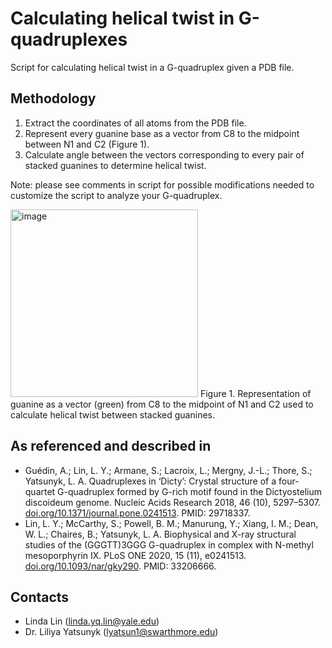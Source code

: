 # Calculating helical twist in G-quadruplexes

Script for calculating helical twist in a G-quadruplex given a PDB file. 

## Methodology
1) Extract the coordinates of all atoms from the PDB file.
2) Represent every guanine base as a vector from C8 to the midpoint between N1 and C2 (Figure 1).
3) Calculate angle between the vectors corresponding to every pair of stacked guanines to determine helical twist.

Note: please see comments in script for possible modifications needed to customize the script to analyze your G-quadruplex.

<img width="300" alt="image" src="https://user-images.githubusercontent.com/46332183/213093273-7b0466f1-bfe6-4988-b5ad-2e16fb2c1328.png">
Figure 1. Representation of guanine as a vector (green) from C8 to the midpoint of N1 and C2 used to calculate helical twist between stacked guanines.

## As referenced and described in
- Guédin, A.; Lin, L. Y.; Armane, S.; Lacroix, L.; Mergny, J.-L.; Thore, S.; Yatsunyk, L. A. Quadruplexes in ‘Dicty’: Crystal structure of a four-quartet G-quadruplex formed by G-rich motif found in the Dictyostelium discoideum genome. Nucleic Acids Research 2018, 46 (10), 5297–5307. [doi.org/10.1371/journal.pone.0241513](https://doi.org/10.1371/journal.pone.0241513). PMID: 29718337.
- Lin, L. Y.; McCarthy, S.; Powell, B. M.; Manurung, Y.; Xiang, I. M.; Dean, W. L.; Chaires, B.; Yatsunyk, L. A. Biophysical and X-ray structural studies of the (GGGTT)3GGG G-quadruplex in complex with N-methyl mesoporphyrin IX. PLoS ONE 2020, 15 (11), e0241513. [doi.org/10.1093/nar/gky290](https://doi.org/10.1093/nar/gky290). PMID: 33206666.

## Contacts
- Linda Lin (linda.yq.lin@yale.edu)
- Dr. Liliya Yatsunyk (lyatsun1@swarthmore.edu)
